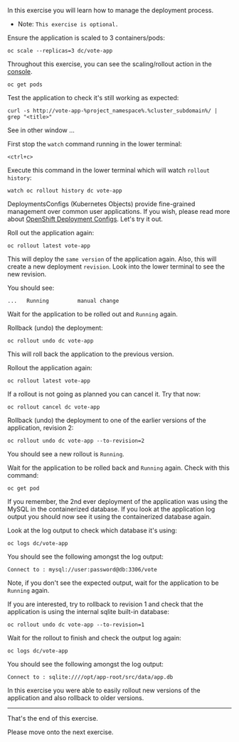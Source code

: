 In this exercise you will learn how to manage the deployment process. 

 - Note: ``This exercise is optional.`` 

Ensure the application is scaled to 3 containers/pods: 

```execute
oc scale --replicas=3 dc/vote-app
```

Throughout this exercise, you can see the scaling/rollout action in the [console](%console_url%/k8s/ns/%project_namespace%/pods). 

```execute
oc get pods
```

Test the application to check it's still working as expected: 

```execute 
curl -s http://vote-app-%project_namespace%.%cluster_subdomain%/ | grep "<title>"
```

See in other window ... 

First stop the ``watch`` command running in the lower terminal:

```execute-2
<ctrl+c>
```

Execute this command in the lower terminal which will watch ``rollout history``:

```execute-2
watch oc rollout history dc vote-app
```

DeploymentsConfigs (Kubernetes Objects) provide fine-grained management over common user applications. If you wish, please read more about [OpenShift Deployment Configs](https://docs.openshift.com/container-platform/3.11/dev_guide/deployments/how_deployments_work.html).  Let's try it out. 

Roll out the application again: 

```execute
oc rollout latest vote-app
```

This will deploy the ``same version`` of the application again. 
Also, this will create a new deployment ``revision``. Look into the lower terminal to see the new revision. 

You should see:

```
...   Running         manual change
```

Wait for the application to be rolled out and ``Running`` again. 

Rollback (undo) the deployment: 

```execute
oc rollout undo dc vote-app
```

This will roll back the application to the previous version. 

Rollout the application again: 

```execute
oc rollout latest vote-app
```

If a rollout is not going as planned you can cancel it.  Try that now:

```execute
oc rollout cancel dc vote-app
```

Rollback (undo) the deployment to one of the earlier versions of the application, revision 2: 

```execute
oc rollout undo dc vote-app --to-revision=2
```

You should see a new rollout is ``Running``.  

Wait for the application to be rolled back and ``Running`` again. Check with this command:

```execute
oc get pod
```

If you remember, the 2nd ever deployment of the application was  using the MySQL in the containerized database.  If you look at the application log output you should now see it using the containerized database again. 

Look at the log output to check which database it's using:

```execute
oc logs dc/vote-app 
```

You should see the following amongst the log output: 

```
Connect to : mysql://user:password@db:3306/vote
```

Note, if you don't see the expected output, wait for the application to be ``Running`` again. 

If you are interested, try to rollback to revision 1 and check that the application is using the internal sqlite built-in database: 

```execute
oc rollout undo dc vote-app --to-revision=1
```

Wait for the rollout to finish and check the output log again:

```execute
oc logs dc/vote-app 
```

You should see the following amongst the log output: 

```
Connect to : sqlite:////opt/app-root/src/data/app.db
```

In this exercise you were able to easily rollout new versions of the application and also rollback to older versions. 

---
That's the end of this exercise.

Please move onto the next exercise.  
